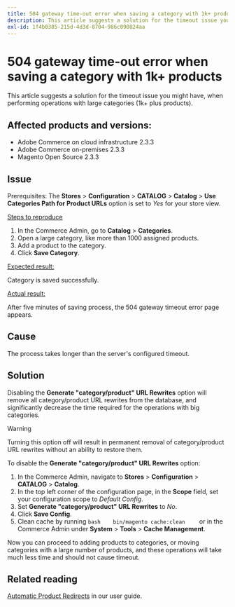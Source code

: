 ```yaml
---
title: 504 gateway time-out error when saving a category with 1k+ products
description: This article suggests a solution for the timeout issue you might have, when performing operations with large categories (1k+ plus products).
exl-id: 1f4b0385-215d-4d3d-8704-986c090824aa
---
```

# 504 gateway time-out error when saving a category with 1k+ products

This article suggests a solution for the timeout issue you might have, when performing operations with large categories (1k+ plus products).

## Affected products and versions:

* Adobe Commerce on cloud infrastructure 2.3.3
* Adobe Commerce on-premises 2.3.3
* Magento Open Source 2.3.3

## Issue

Prerequisites: The **Stores** > **Configuration** > **CATALOG** > **Catalog** > **Use Categories Path for Product URLs** option is set to *Yes* for your store view.

 <u>Steps to reproduce</u>

1. In the Commerce Admin, go to **Catalog** > **Categories**.
1. Open a large category, like more than 1000 assigned products.
1. Add a product to the category.
1. Click **Save Category**.

 <u>Expected result:</u>

Category is saved successfully.

 <u>Actual result:</u>

After five minutes of saving process, the 504 gateway timeout error page appears.

## Cause

The process takes longer than the server's configured timeout.

## Solution

Disabling the **Generate "category/product" URL Rewrites** option will remove all category/product URL rewrites from the database, and significantly decrease the time required for the operations with big categories.

>[!WARNING]
>
>Turning this option off will result in permanent removal of category/product URL rewrites without an ability to restore them.

To disable the **Generate "category/product" URL Rewrites** option:

1. In the Commerce Admin, navigate to **Stores** > **Configuration** > **CATALOG** > **Catalog**.
1. In the top left corner of the configuration page, in the **Scope** field, set your configuration scope to *Default Config*.
1. Set **Generate "category/product" URL Rewrites** to *No*.
1. Click **Save Config**.
1. Clean cache by running    ```bash    bin/magento cache:clean    ```    or in the Commerce Admin under **System** > **Tools** > **Cache Management**.

Now you can proceed to adding products to categories, or moving categories with a large number of products, and these operations will take much less time and should not cause timeout.

## Related reading

[Automatic Product Redirects](https://docs.magento.com/user-guide/v2.3/marketing/url-redirect-product-automatic.html) in our user guide.

